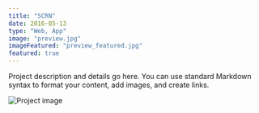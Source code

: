 ```yaml
---
title: "SCRN"
date: 2016-05-13
type: "Web, App"
image: "preview.jpg"
imageFeatured: "preview_featured.jpg"
featured: true
---
```


Project description and details go here. You can use standard Markdown syntax to format your content, add images, and create links.

![Project image](/images/project-image.jpg)

